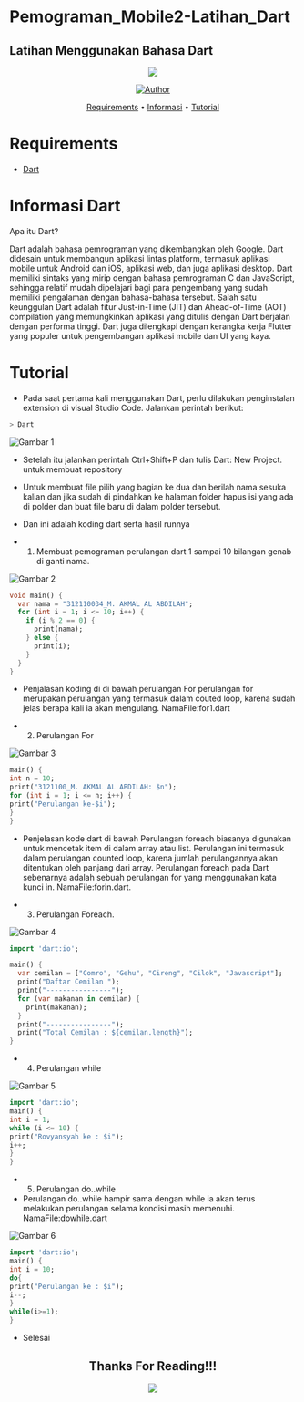 # Pemograman_Mobile2-Latihan_Dart
## Latihan Menggunakan Bahasa Dart


<p align="center">
 <img src="https://user-images.githubusercontent.com/91085882/137566814-9c8c078c-1c3e-475c-b23d-7f4922f74beb.gif"/>
</p>
<p align="center">
<a href="https://github.com/akmalabdilah"><img title="Author" src="https://img.shields.io/discord/102860784329052160?color=BLUE&label=M.%20AKMAL%20AL%20ABDILAH1&logo=GITHUB&logoColor=BLACK&style=plastic"></a>
<p align="center">

<p align="center">
<a href="https://github.com/akmalabdilah/Pemograman_Mobile2-Latihan_Dart">Requirements</a> •
<a href="https://github.com/akmalabdilah/Pemograman_Mobile2-Latihan_Dart">Informasi</a> •
<a href="https://github.com/akmalabdilah/Pemograman_Mobile2-Latihan_Dart">Tutorial</a>
</p>
</div>

# Requirements
- [Dart](https://git-scm.com/download)

# Informasi Dart
Apa itu Dart?
<p>
Dart adalah bahasa pemrograman yang dikembangkan oleh Google. Dart didesain untuk membangun aplikasi lintas platform, termasuk aplikasi mobile untuk Android dan iOS, aplikasi web, dan juga aplikasi desktop. Dart memiliki sintaks yang mirip dengan bahasa pemrograman C dan JavaScript, sehingga relatif mudah dipelajari bagi para pengembang yang sudah memiliki pengalaman dengan bahasa-bahasa tersebut. Salah satu keunggulan Dart adalah fitur Just-in-Time (JIT) dan Ahead-of-Time (AOT) compilation yang memungkinkan aplikasi yang ditulis dengan Dart berjalan dengan performa tinggi. Dart juga dilengkapi dengan kerangka kerja Flutter yang populer untuk pengembangan aplikasi mobile dan UI yang kaya.
</p>

# Tutorial
- Pada saat pertama kali menggunakan Dart, perlu dilakukan penginstalan extension
di visual Studio Code. Jalankan perintah berikut:

```bash
> Dart
```
![Gambar 1](Screenshots/ss1.JPG)

- Setelah itu jalankan perintah Ctrl+Shift+P dan tulis Dart: New Project. untuk membuat repository 

- Untuk membuat file pilih yang bagian ke dua dan berilah nama sesuka kalian dan jika sudah di pindahkan ke halaman folder hapus isi yang ada di polder dan buat file baru di dalam polder tersebut.

- Dan ini adalah koding dart serta hasil runnya

- 1. Membuat pemograman perulangan dart 1 sampai 10 bilangan genab di ganti nama.

![Gambar 2](Screenshots/ss2.JPG)

```dart
void main() {
  var nama = "312110034_M. AKMAL AL ABDILAH";
  for (int i = 1; i <= 10; i++) {
    if (i % 2 == 0) {
      print(nama);
    } else {
      print(i);
    }
  }
}

```


- Penjalasan koding di di bawah perulangan For
perulangan for merupakan perulangan yang termasuk dalam couted loop, karena sudah
jelas berapa kali ia akan mengulang.
NamaFile:for1.dart

- 2. Perulangan For

![Gambar 3](Screenshots/ss3.JPG)

```dart
main() {
int n = 10;
print("3121100_M. AKMAL AL ABDILAH: $n");
for (int i = 1; i <= n; i++) {
print("Perulangan ke-$i");
}
}
```

- Penjelasan kode dart di bawah Perulangan foreach biasanya digunakan untuk mencetak item di dalam array atau list.
Perulangan ini termasuk dalam perulangan counted loop, karena jumlah perulangannya akan
ditentukan oleh panjang dari array.
Perulangan foreach pada Dart sebenarnya adalah sebuah
perulangan for yang menggunakan kata kunci in.
NamaFile:forin.dart.

- 3. Perulangan Foreach.


![Gambar 4](Screenshots/ss4.JPG)


```dart
import 'dart:io';

main() {
  var cemilan = ["Comro", "Gehu", "Cireng", "Cilok", "Javascript"];
  print("Daftar Cemilan ");
  print("----------------");
  for (var makanan in cemilan) {
    print(makanan);
  }
  print("----------------");
  print("Total Cemilan : ${cemilan.length}");
}

```

- 4. Perulangan while

![Gambar 5](Screenshots/ss5.JPG)

```dart
import 'dart:io';
main() {
int i = 1;
while (i <= 10) {
print("Rovyansyah ke : $i");
i++;
}
}

```

- 5. Perulangan do..while
- Perulangan do..while hampir sama dengan while ia akan terus melakukan perulangan
selama kondisi masih memenuhi.
NamaFile:dowhile.dart

![Gambar 6](Screenshots/ss6.JPG)

```dart
import 'dart:io';
main() {
int i = 10;
do{
print("Perulangan ke : $i");
i--;
}
while(i>=1);
}

```

- Selesai


<div>
<h2 align="center">Thanks For Reading!!!</h2>
<div align="center">
<img src="https://user-images.githubusercontent.com/91085882/222731693-24383140-7623-4e7a-a528-6621380b7be8.gif">